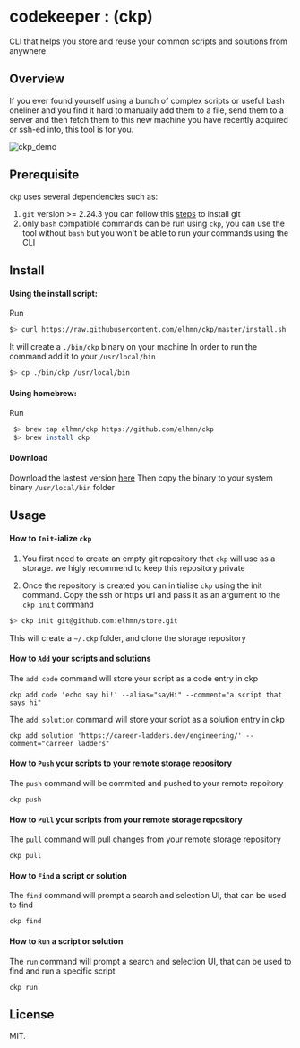 # codekeeper : (ckp)
CLI that helps you store and reuse your common scripts and solutions from anywhere

## Overview

If you ever found yourself using a bunch of complex scripts or useful bash oneliner and you find it hard to manually add them to a file, send them to a server and then fetch them to this new machine you have recently acquired or ssh-ed into, this tool is for you.

![ckp_demo](https://user-images.githubusercontent.com/5704817/120272338-39377a80-c2ad-11eb-9058-a16f98745bb1.gif)

## Prerequisite
`ckp` uses several dependencies such as:
1. `git` version >= 2.24.3 you can follow this [steps](https://git-scm.com/book/en/v2/Getting-Started-Installing-Git) to install git
2. only `bash` compatible commands can be run using `ckp`, you can use the tool without `bash` but you won't be able to run your commands using the CLI

## Install

#### Using the install script:

Run
```sh
$> curl https://raw.githubusercontent.com/elhmn/ckp/master/install.sh | bash
```
It will create a `./bin/ckp` binary on your machine
In order to run the command add it to your `/usr/local/bin`
```sh
$> cp ./bin/ckp /usr/local/bin
```

#### Using homebrew:

Run
```sh
 $> brew tap elhmn/ckp https://github.com/elhmn/ckp
 $> brew install ckp
```

#### Download

Download the lastest version [here](https://github.com/elhmn/ckp/releases)
Then copy the binary to your system binary `/usr/local/bin` folder


## Usage

#### How to `Init`-ialize `ckp`

1. You first need to create an empty git repository that `ckp` will use as a storage. we higly recommend to keep this repository private

2. Once the repository is created you can initialise `ckp` using the init command.
    Copy the ssh or https url and pass it as an argument to the `ckp init` command

```sh
$> ckp init git@github.com:elhmn/store.git
```

This will create a `~/.ckp` folder, and clone the storage repository

#### How to `Add` your scripts and solutions

The `add code` command will store your script as a code entry in ckp

```
ckp add code 'echo say hi!' --alias="sayHi" --comment="a script that says hi"
```

The `add solution` command will store your script as a solution entry in ckp

```
ckp add solution 'https://career-ladders.dev/engineering/' --comment="carreer ladders"
```

#### How to `Push` your scripts to your remote storage repository

The `push` command will be commited and pushed to your remote repoitory

```
ckp push
```

#### How to `Pull` your scripts from your remote storage repository

The `pull` command will pull changes from your remote storage repository

```
ckp pull
```

#### How to `Find` a script or solution

The `find` command will prompt a search and selection UI, that can be used to find

```
ckp find
```

#### How to `Run` a script or solution

The `run` command will prompt a search and selection UI, that can be used to find and run a specific script

```
ckp run
```


## License

MIT.
